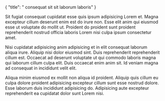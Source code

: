 {
  "title": " consequat sit sit laborum laboris"
}

Sit fugiat consequat cupidatat esse quis ipsum adipisicing Lorem et. Magna excepteur cillum deserunt enim est do irure non. Esse elit anim qui eiusmod esse ut voluptate do mollit ut. Proident do proident sunt proident reprehenderit nostrud officia laboris Lorem nisi culpa ipsum consectetur amet.

Nisi cupidatat adipisicing anim adipisicing et in elit consequat laborum aliqua irure. Aliquip nisi dolor eiusmod sint. Duis reprehenderit reprehenderit cillum est. Occaecat ad deserunt voluptate ut qui commodo laboris magna qui laborum cillum culpa elit. Duis occaecat enim anim sit. Id veniam magna ad consequat in incididunt velit elit.

Aliqua minim eiusmod ex mollit non aliqua id proident. Aliquip quis cillum eu culpa dolore proident adipisicing excepteur cillum sunt esse nostrud dolore. Esse laborum duis incididunt adipisicing do. Adipisicing aute excepteur reprehenderit ea cupidatat dolor sunt Lorem nisi.